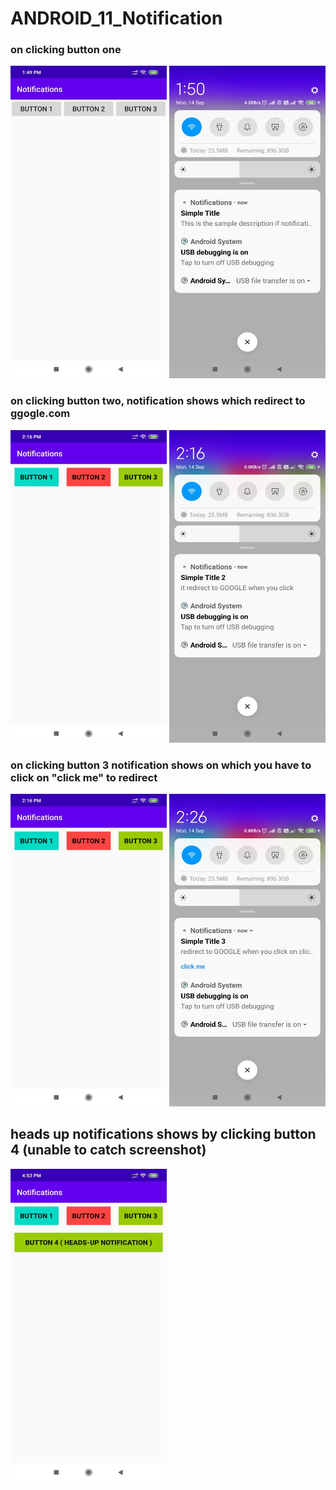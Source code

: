 # ANDROID_11_Notification

### on clicking button one 
<img src="notifications1.jpeg" height="500" width="250"> <img src="notifications2.jpeg" height="500" width="250">

### on clicking button two, notification shows which redirect to ggogle.com
<img src="notifications3.jpeg" height="500" width="250"> <img src="notifications4.jpeg" height="500" width="250">

### on clicking button 3 notification shows on which you have to click on "click me" to redirect
<img src="notifications3.jpeg" height="500" width="250"> <img src="notifications5.jpeg" height="500" width="250">
  
## heads up notifications shows by clicking button 4 (unable to catch screenshot)
<img src="notifications6.jpeg" height="500" width="250">
          
